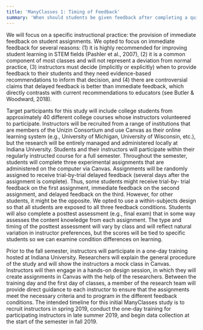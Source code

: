 ```yaml
---
title: 'ManyClasses 1: Timing of Feedback'
summary: 'When should students be given feedback after completing a quiz? ManyClasses 1 is comparing the effect of immediate vs. delayed feedback.' 
---
```



We will focus on a specific instructional practice: the provision of immediate feedback on student assignments. We
opted to focus on immediate feedback for several reasons: (1) it is highly recommended for improving student
learning in STEM fields (Pashler et al., 2007), (2) it is a common component of most classes and will not
represent a deviation from normal practice, (3) instructors must decide (implicitly or explicitly) when to provide
feedback to their students and they need evidence-based recommendations to inform that decision, and (4)
there are controversial claims that delayed feedback is better than immediate feedback, which directly contrasts
with current recommendations to educators (see Butler & Woodward, 2018).

Target participants for this study will include college students from approximately 40 different college courses
whose instructors volunteered to participate. Instructors will be recruited from a range of institutions that are
members of the Unizin Consortium and use Canvas as their online learning system (e.g., University of Michigan,
University of Wisconsin, etc.), but the research will be entirely managed and administered locally at Indiana
University. Students and their instructors will participate within their regularly instructed course for a full
semester. Throughout the semester, students will complete three experimental assignments that are
administered on the computer via Canvas. Assignments will be randomly assigned to receive trial-by-trial
delayed feedback (several days after the assignment is complete). Thus, some students might receive trial-by-
trial feedback on the first assignment, immediate feedback on the second assignment, and delayed feedback on
the third. However, for other students, it might be the opposite. We opted to use a within-subjects design so
that all students are exposed to all three feedback conditions. Students will also complete a posttest assessment
(e.g., final exam) that in some way assesses the content knowledge from each assignment. The type and timing
of the posttest assessment will vary by class and will reflect natural variation in instructor preferences, but the
scores will be tied to specific students so we can examine condition differences on learning.

Prior to the fall semester, instructors will participate in a one-day training hosted at Indiana University.
Researchers will explain the general procedure of the study and will show the instructors a mock class in Canvas.
Instructors will then engage in a hands-on design session, in which they will create assignments in Canvas with
the help of the researchers. Between the training day and the first day of classes, a member of the research
team will provide direct guidance to each instructor to ensure that the assignments meet the necessary criteria
and to program in the different feedback conditions. The intended timeline for this initial ManyClasses study is
to recruit instructors in spring 2019, conduct the one-day training for participating instructors in late summer
2019, and begin data collection at the start of the semester in fall 2019.